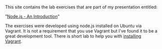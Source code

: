 
This site contains the lab exercises that are part of my presentation entitled:

"[Node.js - An Introduction](http://slides.com/rkiel/node-js-intro#/)"

The exercises were developed using node.js installed on Ubuntu via Vagrant.
It is not a requirement that you use Vagrant but I've found it to be a great development tool.
There is short lab to help you with [installing Vagrant](https://github.com/rkiel/node-intro/wiki/Lab-:-Installing-Vagrant).
